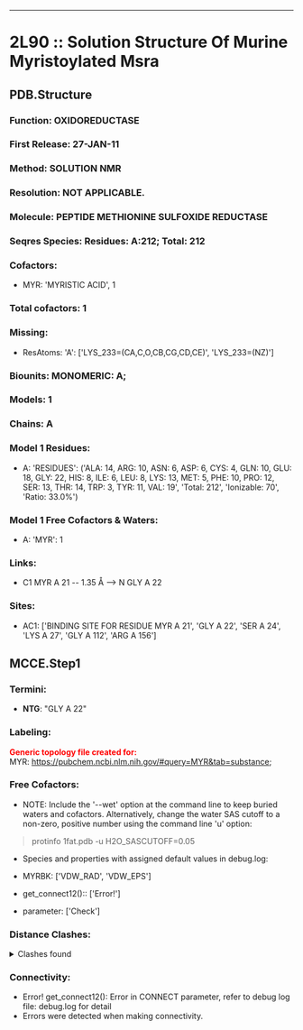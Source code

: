 ---
# 2L90 :: Solution Structure Of Murine Myristoylated Msra
## PDB.Structure
### Function: OXIDOREDUCTASE
### First Release: 27-JAN-11
### Method: SOLUTION NMR
### Resolution: NOT APPLICABLE.
### Molecule: PEPTIDE METHIONINE SULFOXIDE REDUCTASE
### Seqres Species: Residues: A:212; Total: 212
### Cofactors:
  - MYR:
 'MYRISTIC ACID', 1

### Total cofactors: 1
### Missing:
  - ResAtoms:
 'A': ['LYS_233=(CA,C,O,CB,CG,CD,CE)', 'LYS_233=(NZ)']

### Biounits: MONOMERIC: A;
### Models: 1
### Chains: A
### Model 1 Residues:
  - A:
 'RESIDUES': ('ALA: 14, ARG: 10, ASN: 6, ASP: 6, CYS: 4, GLN: 10, GLU: 18, GLY: 22, HIS: 8, ILE: 6, LEU: 8, LYS: 13, MET: 5, PHE: 10, PRO: 12, SER: 13, THR: 14, TRP: 3, TYR: 11, VAL: 19', 'Total: 212', 'Ionizable: 70',
              'Ratio: 33.0%')

### Model 1 Free Cofactors & Waters:
  - A:
 'MYR': 1

### Links:
  - C1 MYR A 21 -- 1.35 Å --> N  GLY A 22

### Sites:
  - AC1: ['BINDING SITE FOR RESIDUE MYR A 21', 'GLY A  22', 'SER A  24', 'LYS A  27', 'GLY A 112', 'ARG A 156']

## MCCE.Step1
### Termini:
 - <strong>NTG</strong>: "GLY A  22"

### Labeling:
<strong><font color='red'>Generic topology file created for:</font></strong>  
MYR: https://pubchem.ncbi.nlm.nih.gov/#query=MYR&tab=substance; 

### Free Cofactors:
  - NOTE: Include the '--wet' option at the command line to keep buried waters and cofactors. Alternatively, change the water SAS cutoff to a non-zero, positive number using the command line 'u' option:
  > protinfo 1fat.pdb -u H2O_SASCUTOFF=0.05
  - Species and properties with assigned default values in debug.log:

  - MYRBK: ['VDW_RAD', 'VDW_EPS']

  - get_connect12():: ['Error!']

  - parameter: ['Check']


### Distance Clashes:
<details><summary>Clashes found</summary>

- d= 1.35: " N   NTG A  22" to " C1  MYR A  21"
- d= 2.00: " O   ARG A  38" to "HD21 ASN A 100"
- d= 1.77: "HD22 ASN A  53" to " O   TYR A  87"
- d= 1.58: " OE2 GLU A  77" to "HE22 GLN A 208"
- d= 1.72: " O   VAL A  91" to "HE22 GLN A 207"
- d= 1.83: "HG13 VAL A 134" to "HD22 ASN A 138"
- d= 1.57: " O   ASP A 140" to "HE22 GLN A 147"
- d= 1.78: " O   GLN A 143" to "HE21 GLN A 147"

</details>

### Connectivity:
  -    Error! get_connect12(): Error in CONNECT parameter, refer to debug log file: debug.log for detail
  -    Errors were detected when making connectivity.

